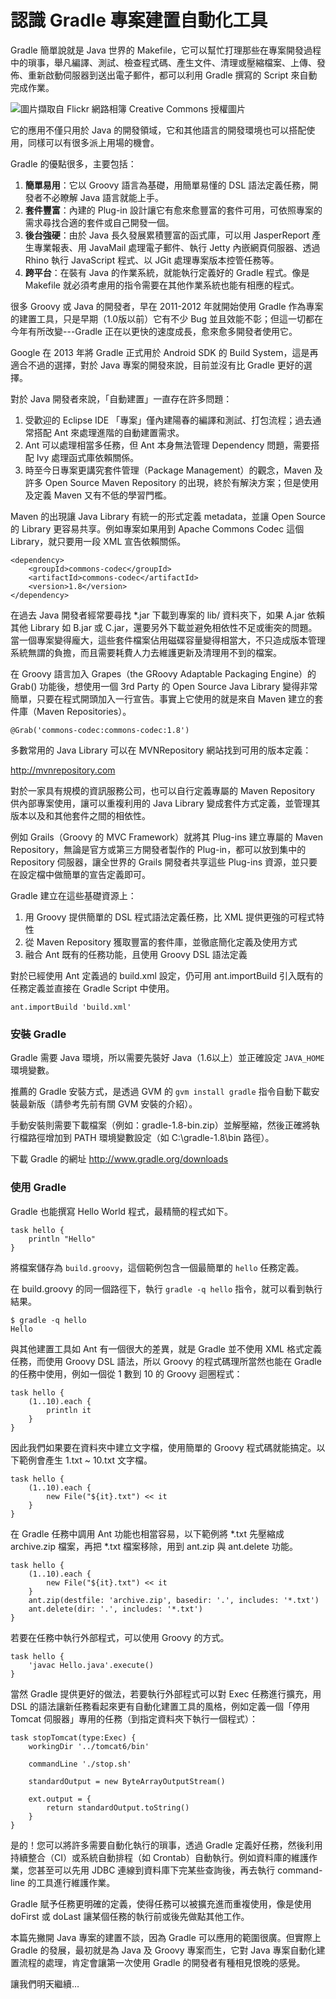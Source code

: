 認識 Gradle 專案建置自動化工具
===========================

Gradle 簡單說就是 Java 世界的 Makefile，它可以幫忙打理那些在專案開發過程中的瑣事，舉凡編譯、測試、檢查程式碼、產生文件、清理或壓縮檔案、上傳、發佈、重新啟動伺服器到送出電子郵件，都可以利用 Gradle 撰寫的 Script 來自動完成作業。

![圖片擷取自 Flickr 網路相簿 Creative Commons 授權圖片](http://akamaicovers.oreilly.com/images/0636920019909/cat.gif)

它的應用不僅只用於 Java 的開發領域，它和其他語言的開發環境也可以搭配使用，同樣可以有很多派上用場的機會。

Gradle 的優點很多，主要包括：

1. **簡單易用**：它以 Groovy 語言為基礎，用簡單易懂的 DSL 語法定義任務，開發者不必瞭解 Java 語言就能上手。
2. **套件豐富**：內建的 Plug-in 設計讓它有愈來愈豐富的套件可用，可依照專案的需求尋找合適的套件或自己開發一個。
3. **後台強硬**：由於 Java 長久發展累積豐富的函式庫，可以用 JasperReport 產生專業報表、用 JavaMail 處理電子郵件、執行 Jetty 內嵌網頁伺服器、透過 Rhino 執行 JavaScript 程式、以 JGit 處理專案版本控管任務等。
4. **跨平台**：在裝有 Java 的作業系統，就能執行定義好的 Gradle 程式。像是 Makefile 就必須考慮用的指令需要在其他作業系統也能有相應的程式。

很多 Groovy 或 Java 的開發者，早在 2011-2012 年就開始使用 Gradle 作為專案的建置工具，只是早期（1.0版以前）它有不少 Bug 並且效能不彰；但這一切都在今年有所改變---Gradle 正在以更快的速度成長，愈來愈多開發者使用它。

Google 在 2013 年將 Gradle 正式用於 Android SDK 的 Build System，這是再適合不過的選擇，對於 Java 專案的開發來說，目前並沒有比 Gradle 更好的選擇。

對於 Java 開發者來說，「自動建置」一直存在許多問題：

1. 受歡迎的 Eclipse IDE 「專案」僅內建陽春的編譯和測試、打包流程；過去通常搭配 Ant 來處理進階的自動建置需求。
2. Ant 可以處理相當多任務，但 Ant 本身無法管理 Dependency 問題，需要搭配 Ivy 處理函式庫依賴關係。
3. 時至今日專案更講究套件管理（Package Management）的觀念，Maven 及許多 Open Source Maven Repository 的出現，終於有解決方案；但是使用及定義 Maven 又有不低的學習門檻。

Maven 的出現讓 Java Library 有統一的形式定義 metadata，並讓 Open Source 的 Library 更容易共享。例如專案如果用到 Apache Commons Codec 這個 Library，就只要用一段 XML 宣告依賴關係。

```
<dependency>
	<groupId>commons-codec</groupId>
	<artifactId>commons-codec</artifactId>
	<version>1.8</version>
</dependency>
```

在過去 Java 開發者經常要尋找 *.jar 下載到專案的 lib/ 資料夾下，如果 A.jar 依賴其他 Library 如 B.jar 或 C.jar，還要另外下載並避免相依性不足或衝突的問題。當一個專案變得龐大，這些套件檔案佔用磁碟容量變得相當大，不只造成版本管理系統無謂的負擔，而且需要耗費人力去維護更新及清理用不到的檔案。

在 Groovy 語言加入 Grapes（the GRoovy Adaptable Packaging Engine）的 Grab() 功能後，想使用一個 3rd Party 的 Open Source Java Library 變得非常簡單，只要在程式開頭加入一行宣告。事實上它使用的就是來自 Maven 建立的套件庫（Maven Repositories）。

```
@Grab('commons-codec:commons-codec:1.8')
```

多數常用的 Java Library 可以在 MVNRepository 網站找到可用的版本定義：

http://mvnrepository.com

對於一家具有規模的資訊服務公司，也可以自行定義專屬的 Maven Repository 供內部專案使用，讓可以重複利用的 Java Library 變成套件方式定義，並管理其版本以及和其他套件之間的相依性。

例如 Grails（Groovy 的 MVC Framework）就將其 Plug-ins 建立專屬的 Maven Repository，無論是官方或第三方開發者製作的 Plug-in，都可以放到集中的 Repository 伺服器，讓全世界的 Grails 開發者共享這些 Plug-ins 資源，並只要在設定檔中做簡單的宣告定義即可。

Gradle 建立在這些基礎資源上：

1. 用 Groovy 提供簡單的 DSL 程式語法定義任務，比 XML 提供更強的可程式特性
2. 從 Maven Repository 獲取豐富的套件庫，並徹底簡化定義及使用方式
3. 融合 Ant 既有的任務功能，且使用 Groovy DSL 語法定義

對於已經使用 Ant 定義過的 build.xml 設定，仍可用 ant.importBuild 引入既有的任務定義並直接在 Gradle Script 中使用。

```
ant.importBuild 'build.xml'
```

### 安裝 Gradle ###

Gradle 需要 Java 環境，所以需要先裝好 Java（1.6以上）並正確設定 ``JAVA_HOME`` 環境變數。

推薦的 Gradle 安裝方式，是透過 GVM 的 ``gvm install gradle`` 指令自動下載安裝最新版（請參考先前有關 GVM 安裝的介紹）。

手動安裝則需要下載檔案（例如：gradle-1.8-bin.zip）並解壓縮，然後正確將執行檔路徑增加到 PATH 環境變數設定（如 C:\gradle-1.8\bin 路徑）。

下載 Gradle 的網址 http://www.gradle.org/downloads

### 使用 Gradle ###

Gradle 也能撰寫 Hello World 程式，最精簡的程式如下。

```
task hello {
    println "Hello"
}
```

將檔案儲存為 ``build.groovy``，這個範例包含一個最簡單的 ``hello`` 任務定義。

在 build.groovy 的同一個路徑下，執行 ``gradle -q hello`` 指令，就可以看到執行結果。

```
$ gradle -q hello
Hello
```

與其他建置工具如 Ant 有一個很大的差異，就是 Gradle 並不使用 XML 格式定義任務，而使用 Groovy DSL 語法，所以 Groovy 的程式碼理所當然也能在 Gradle 的任務中使用，例如一個從 1 數到 10 的 Groovy 迴圈程式：

```
task hello {
    (1..10).each {
        println it
    }
}
```

因此我們如果要在資料夾中建立文字檔，使用簡單的 Groovy 程式碼就能搞定。以下範例會產生 1.txt ~ 10.txt 文字檔。

```
task hello {
    (1..10).each {
        new File("${it}.txt") << it
    }
}
```

在 Gradle 任務中調用 Ant 功能也相當容易，以下範例將 *.txt 先壓縮成 archive.zip 檔案，再把 *.txt 檔案移除，用到 ant.zip 與 ant.delete 功能。

```
task hello {
    (1..10).each {
        new File("${it}.txt") << it
    }
    ant.zip(destfile: 'archive.zip', basedir: '.', includes: '*.txt')
    ant.delete(dir: '.', includes: '*.txt')
}
```

若要在任務中執行外部程式，可以使用 Groovy 的方式。

```
task hello {
    'javac Hello.java'.execute()
}
```

當然 Gradle 提供更好的做法，若要執行外部程式可以對 Exec 任務進行擴充，用 DSL 的語法讓新任務看起來更有自動化建置工具的風格，例如定義一個「停用 Tomcat 伺服器」專用的任務（到指定資料夾下執行一個程式）：

```
task stopTomcat(type:Exec) {
    workingDir '../tomcat6/bin'

    commandLine './stop.sh'

    standardOutput = new ByteArrayOutputStream()

    ext.output = {
        return standardOutput.toString()
    }
}
```

是的！您可以將許多需要自動化執行的瑣事，透過 Gradle 定義好任務，然後利用持續整合（CI）或系統自動排程（如 Crontab）自動執行。例如資料庫的維護作業，您甚至可以先用 JDBC 連線到資料庫下完某些查詢後，再去執行 command-line 的工具進行維護作業。

Gradle 賦予任務更明確的定義，使得任務可以被擴充進而重複使用，像是使用 doFirst 或 doLast 讓某個任務的執行前或後先做點其他工作。

本篇先撇開 Java 專案的建置不談，因為 Gradle 可以應用的範圍很廣。但實際上 Gradle 的發展，最初就是為 Java 及 Groovy 專案而生，它對 Java 專案自動化建置流程的處理，肯定會讓第一次使用 Gradle 的開發者有種相見恨晚的感覺。

讓我們明天繼續…



